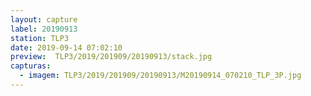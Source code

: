 ```yaml
---
layout: capture
label: 20190913
station: TLP3
date: 2019-09-14 07:02:10
preview:  TLP3/2019/201909/20190913/stack.jpg
capturas:
  - imagem: TLP3/2019/201909/20190913/M20190914_070210_TLP_3P.jpg
---
```

